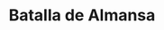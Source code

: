 ﻿---
title: "Batalla de Almansa"
permalink: periodes_848.html
layout: periode
dataInici: 1707-04-25
sidebar: periodes
pares:
  - id: 307
    title: "Guerra de Sucesión Española"
    dataInici: "(1701)"
    dataFi: "(1715)"

fills:
jocsPrincipals:
  - title: "Almansa 1707"
    bggId: 19278
    dataInici: 
    dataFi: 

jocsEscenaris:
jocsEpoca:
jocsEpocaEscenaris:
---
